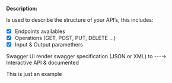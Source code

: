 **Description:**

Is used to describe the structure of your API’s, this includes:
- [x] Endpoints availables
- [x] Operations (GET, POST, PUT, DELETE …)
- [x] Input & Output paramethers
 
Swagger UI render swagger specification (JSON or XML) to ---→ Interactive API & documented

This is just an example